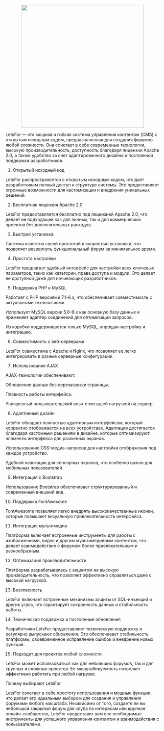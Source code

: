 <p align="center"><img src="https://i.postimg.cc/MT9D64Jy/welcome.png" width="400"></p>

LetsFor — это мощная и гибкая система управления контентом (CMS) с открытым исходным кодом, предназначенная для создания форумов любой сложности. Она сочетает в себе современные технологии, высокую производительность, доступность благодаря лицензии Apache 2.0, а также удобство за счет адаптированного дизайна и постоянной поддержки разработчиков.

1. Открытый исходный код

LetsFor распространяется с открытым исходным кодом, что дает разработчикам полный доступ к структуре системы. Это предоставляет огромные возможности для кастомизации и внедрения уникальных решений.

2. Бесплатная лицензия Apache 2.0

LetsFor предоставляется бесплатно под лицензией Apache 2.0, что делает ее подходящей как для личных, так и для коммерческих проектов без дополнительных расходов.

3. Быстрая установка

Система известна своей простотой и скоростью установки, что позволяет развернуть функциональный форум за минимальное время.

4. Простота настройки

LetsFor предлагает удобный интерфейс для настройки всех ключевых параметров, таких как категории, права доступа и модули. Это делает ее доступной даже для начинающих разработчиков.

5. Поддержка PHP и MySQL

Работает с PHP версиями 7.1–8.x, что обеспечивает совместимость с актуальными технологиями.

Использует MySQL версии 5.6–8.x как основную базу данных и применяет адаптер соединений для оптимизации запросов.

Из коробки поддерживается только MySQL, упрощая настройку и интеграцию.

6. Совместимость с веб-серверами

LetsFor совместима с Apache и Nginx, что позволяет ее легко интегрировать в разные серверные конфигурации.

7. Использование AJAX

AJAX-технологии обеспечивают:

Обновление данных без перезагрузки страницы.

Плавность работы интерфейса.

Улучшенный пользовательский опыт с меньшей нагрузкой на сервер.

8. Адаптивный дизайн

LetsFor обладает полностью адаптивным интерфейсом, который корректно отображается на всех устройствах. Адаптация достигается благодаря кастомным решениям в дизайне, которые оптимизируют элементы интерфейса для различных экранов.

Использованию CSS-медиа-запросов для настройки отображения под каждое устройство.

Удобной навигации для сенсорных экранов, что особенно важно для мобильных пользователей.

9. Интеграция с Bootstrap

Использование Bootstrap обеспечивает структурированный и современный внешний вид.

10. Поддержка FontAwesome

FontAwesome позволяет легко внедрять высококачественные иконки, которые повышают визуальную привлекательность интерфейса.

11. Интеграция мультимедиа

Платформа включает встроенные инструменты для работы с изображениями, видео и другим мультимедийным контентом, что делает взаимодействие с форумом более привлекательным и разнообразным.

12. Оптимизация производительности

Платформа разрабатывалась с акцентом на высокую производительность, что позволяет эффективно справляться даже с высокой нагрузкой.

13. Безопасность

LetsFor включает встроенные механизмы защиты от SQL-инъекций и других угроз, что гарантирует сохранность данных и стабильность работы.

14. Техническая поддержка и постоянные обновления

Разработчики LetsFor предоставляют техническую поддержку и регулярно выпускают обновления. Это обеспечивает стабильность платформы, своевременное исправление ошибок и внедрение новых функций.

15. Подходит для проектов любой сложности

LetsFor может использоваться как для небольших форумов, так и для крупных и сложных проектов. Ее масштабируемость позволяет эффективно работать при любой нагрузке.

Почему выбирают LetsFor

LetsFor сочетает в себе простоту использования и мощные функции, что делает его идеальным выбором для создания и управления форумами любого масштаба. Независимо от того, создаете ли вы небольшой закрытый форум для клуба по интересам или крупное онлайн-сообщество, LetsFor предоставит вам все необходимые инструменты для успешного управления контентом и взаимодействия с пользователями.
